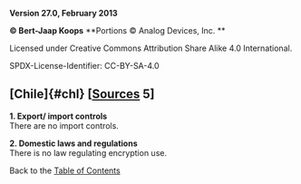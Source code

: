 **Version 27.0, February 2013**

**© Bert-Jaap Koops**
**Portions © Analog Devices, Inc. **  

Licensed under Creative Commons Attribution Share Alike 4.0 International.

SPDX-License-Identifier: CC-BY-SA-4.0

## [Chile]{#chl} \[[Sources](cls-srce.htm) 5\]

**1. Export/ import controls**\
There are no import controls.

**2. Domestic laws and regulations**\
There is no law regulating encryption use.

Back to the [Table of Contents](index.html#toc)
